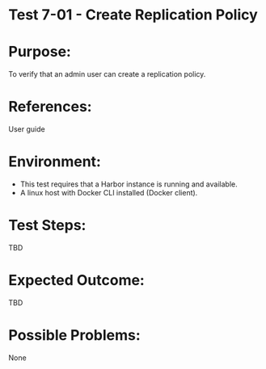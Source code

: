 Test 7-01 - Create Replication Policy
=======

# Purpose:

To verify that an admin user can create a replication policy.

# References:
User guide

# Environment:
* This test requires that a Harbor instance is running and available.
* A linux host with Docker CLI installed (Docker client).

# Test Steps:

TBD

# Expected Outcome:

TBD

# Possible Problems:
None